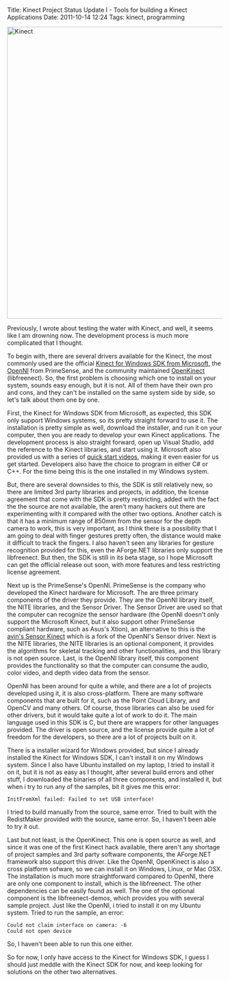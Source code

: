 Title: Kinect Project Status Update I - Tools for building a Kinect Applications
Date: 2011-10-14 12:24
Tags: kinect, programming

<a href="http://www.flickr.com/photos/hendra2392/6266069590/" title="Kinect by p.hdra, on Flickr"><img src="http://farm7.staticflickr.com/6177/6266069590_5f69b81c46_b.jpg" width="1024" height="681" alt="Kinect"></a>

Previously, I wrote about testing the water with Kinect, and well, it
seems like I am drowning now. The development process is much more
complicated that I thought.

To begin with, there are several drivers available for the Kinect, the
most commonly used are the official [Kinect for Windows SDK from
Microsoft][link1], the [OpenNI][link2] from PrimeSense, and the community maintained
[OpenKinect][link3] (libfreenect). So, the first problem is choosing which one
to install on your system, sounds easy enough, but it is not. All of
them have their own pro and cons, and they can't be installed on the
same system side by side, so let's talk about them one by one.

First, the Kinect for Windows SDK from Microsoft, as expected, this SDK
only support Windows systems, so its pretty straight forward to use it.
The installation is pretty simple as well, download the installer, and
run it on your computer, then you are ready to develop your own Kinect
applications. The development process is also straight forward, open up
Visual Studio, add the reference to the Kinect libraries, and start
using it. Microsoft also provided us with a series of [quick start
videos][link5], making it even easier for us get started. Developers also have
the choice to program in either C# or C++. For the time being this is
the one installed in my Windows system.

But, there are several downsides to this, the SDK is still relatively
new, so there are limited 3rd party libraries and projects, in addition,
the license agreement that come with the SDK is pretty restricting,
added with the fact the the source are not available, the aren't many
hackers out there are experimenting with it compared with the other two
options. Another catch is that it has a minimum range of 850mm from the
sensor for the depth camera to work, this is very important, as I think
there is a possibility that I am going to deal with finger gestures
pretty often, the distance would make it difficult to track the fingers.
I also haven't seen any libraries for gesture recognition provided for
this, even the AForge.NET libraries only support the libfreenect. But
then, the SDK is still in its beta stage, so I hope Microsoft can get
the official release out soon, with more features and less restricting
license agreement.

Next up is the PrimeSense's OpenNI. PrimeSense is the company who
developed the Kinect hardware for Microsoft. The are three primary
components of the driver they provide. They are the OpenNI library
itself, the NITE libraries, and the Sensor Driver. The Sensor Driver are
used so that the computer can recognize the sensor hardware (the OpenNI
doesn't only support the Microsoft Kinect, but it also support other
PrimeSense compliant hardware, such as Asus's Xtion), an alternative to
this is the [avin's Sensor Kinect][link4] which is a fork of the OpenNI's
Sensor driver. Next is the NITE libraries, the NITE libraries is an
optional component, it provides the algorithms for skeletal tracking and
other functionalities, and this library is not open source. Last, is the
OpenNI library itself, this component provides the functionality so that
the computer can consume the audio, color video, and depth video data
from the sensor.

OpenNI has been around for quite a while, and there are a lot of
projects developed using it, it is also cross-platform. There are many
software components that are built for it, such as the Point Cloud
Library, and OpenCV and many others. Of course, those libraries can also
be used for other drivers, but it would take quite a lot of work to do
it. The main language used in this SDK is C, but there are wrappers for
other languages provided. The driver is open source, and the license
provide quite a lot of freedom for the developers, so there are a lot of
projects built on it.

There is a installer wizard for Windows provided, but since I already
installed the Kinect for Windows SDK, I can't install it on my Windows
system. Since I also have Ubuntu installed on my laptop, I tried to
install it on it, but it is not as easy as I thought, after several
build errors and other stuff, I downloaded the binaries of all three
components, and installed it, but when i try to run any of the samples,
bit it gives me this error:

    InitFromXml failed: Failed to set USB interface!

I tried to build manually from the source, same error. Tried to built
with the RedistMaker provided with the source, same error. So, I haven't
been able to try it out.

Last but not least, is the OpenKinect. This one is open source as well,
and since it was one of the first Kinect hack available, there aren't
any shortage of project samples and 3rd party software components, the
AForge.NET framework also support this driver. Like the OpenNI,
OpenKinect is also a cross platform sofware, so we can install it on
Windows, Linux, or Mac OSX. The installation is much more
straightforward compared to OpenNI, there are only one component to
install, which is the libfreenect. The other dependencies can be easily
found as well. The one of the optional component is the
libfreenect-demos, which provides you with several sample project. Just
like the OpenNI, i tried to install it on my Ubuntu system. Tried to run
the sample, an error:

    Could not claim interface on camera: -6
    Could not open device

So, I haven't been able to run this one either.

So for now, I only have access to the Kinect for Windows SDK, I guess I
should just meddle with the Kinect SDK for now, and keep looking for
solutions on the other two alternatives.

[link1]: http://research.microsoft.com/en-us/um/redmond/projects/kinectsdk/
[link2]: http://www.openni.org
[link3]: http://www.openkinect.org
[link4]: https://github.com/avin2/SensorKinect
[link5]: http://channel9.msdn.com/coding4fun/kinect/Getting-started-with-the-Kinect-for-Windows-SDK-quickly-with-the-Kinect-Quickstarts
